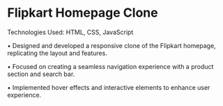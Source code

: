# Flipkart Homepage Clone
 Technologies Used: HTML, CSS, JavaScript
 
 • Designed and developed a responsive clone of the Flipkart homepage, replicating the layout and features.
 
 • Focused on creating a seamless navigation experience with a product section and search bar.
 
 • Implemented hover effects and interactive elements to enhance user experience.
